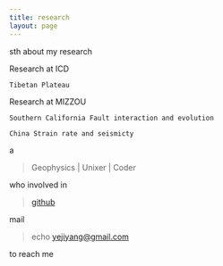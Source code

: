 ```yaml
---
title: research
layout: page
---
```



sth about my research

Research at ICD

	Tibetan Plateau

Research at MIZZOU

	Southern California Fault interaction and evolution

	China Strain rate and seismicty

a

> Geophysics | Unixer | Coder

who involved in 

> [github](https://github.com/yejiyang)

mail 

> echo yejiyang@gmail.com

to reach me
